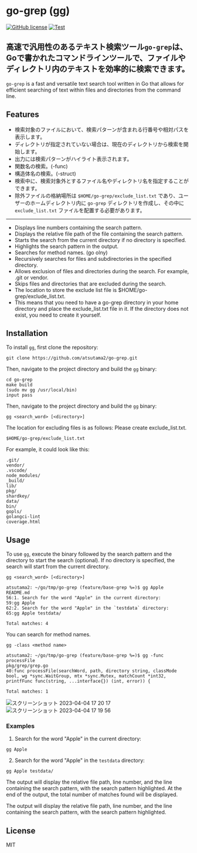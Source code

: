 # go-grep (gg)
[![GitHub license](https://img.shields.io/github/license/onozaty/json2csv)](https://github.com/onozaty/json2csv/blob/main/LICENSE)
[![Test](https://github.com/atsutama2/go-grep/actions/workflows/go.yml/badge.svg)](https://github.com/atsutama2/go-grep/actions/workflows/go.yml)

高速で汎用性のあるテキスト検索ツール`go-grep`は、Goで書かれたコマンドラインツールで、ファイルやディレクトリ内のテキストを効率的に検索できます。
---
`go-grep` is a fast and versatile text search tool written in Go that allows for efficient searching of text within files and directories from the command line.

## Features

- 検索対象のファイルにおいて、検索パターンが含まれる行番号や相対パスを表示します。
- ディレクトリが指定されていない場合は、現在のディレクトリから検索を開始します。
- 出力には検索パターンがハイライト表示されます。
- 関数名の検索。(-func)
- 構造体名の検索。(-struct)
- 検索中に、検索対象外とするファイル名やディレクトリ名を指定することができます。
- 除外ファイルの格納場所は `$HOME/go-grep/exclude_list.txt` であり、ユーザーのホームディレクトリ内に `go-grep` ディレクトリを作成し、その中に `exclude_list.txt` ファイルを配置する必要があります。
---
- Displays line numbers containing the search pattern.
- Displays the relative file path of the file containing the search pattern.
- Starts the search from the current directory if no directory is specified.
- Highlights the search pattern in the output.
- Searches for method names. (go olny)
- Recursively searches for files and subdirectories in the specified directory.
- Allows exclusion of files and directories during the search. For example, .git or vendor.
- Skips files and directories that are excluded during the search.
- The location to store the exclude list file is $HOME/go-grep/exclude_list.txt.
- This means that you need to have a go-grep directory in your home directory and place the exclude_list.txt file in it. If the directory does not exist, you need to create it yourself.

## Installation

To install `gg`, first clone the repository:

```
git clone https://github.com/atsutama2/go-grep.git
```

Then, navigate to the project directory and build the `gg` binary:

```
cd go-grep
make build
(sudo mv gg /usr/local/bin)
input pass
```

Then, navigate to the project directory and build the `gg` binary:

```
gg <search_word> [<directory>]
```

The location for excluding files is as follows:
Please create exclude_list.txt.
```
$HOME/go-grep/exclude_list.txt
```

For example, it could look like this:
```
.git/
vendor/
.vscode/
node_modules/
_build/
lib/
pkg/
shardkey/
data/
bin/
gopls/
golangci-lint
coverage.html
```

## Usage

To use `gg`, execute the binary followed by the search pattern and the directory to start the search (optional). If no directory is specified, the search will start from the current directory.

```
gg <search_word> [<directory>]
```

```
atsutama2: ~/go/tmp/go-grep (feature/base-grep %=)$ gg Apple
README.md
56:1. Search for the word "Apple" in the current directory:
59:gg Apple
62:2. Search for the word "Apple" in the `testdata` directory:
65:gg Apple testdata/

Total matches: 4
```

You can search for method names.
```
gg -class <method name>
```

```
atsutama2: ~/go/tmp/go-grep (feature/base-grep %=)$ gg -func processFile
pkg/grep/grep.go
40:func processFile(searchWord, path, directory string, classMode bool, wg *sync.WaitGroup, mtx *sync.Mutex, matchCount *int32, printfFunc func(string, ...interface{}) (int, error)) {

Total matches: 1
```

![スクリーンショット 2023-04-04 17 20 17](https://user-images.githubusercontent.com/77330599/229732269-ad940549-ca42-43e9-8e19-551e727fc11d.png)
![スクリーンショット 2023-04-04 17 19 56](https://user-images.githubusercontent.com/77330599/229732291-3954216b-ecb7-4572-a48b-c990de927cab.png)

### Examples

1. Search for the word "Apple" in the current directory:

```
gg Apple
```

2. Search for the word "Apple" in the `testdata` directory:

```
gg Apple testdata/
```

The output will display the relative file path, line number, and the line containing the search pattern, with the search pattern highlighted. At the end of the output, the total number of matches found will be displayed.

The output will display the relative file path, line number, and the line containing the search pattern, with the search pattern highlighted.

## License
MIT
